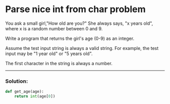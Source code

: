 # Parse nice int from char problem

You ask a small girl,"How old are you?" She always says, "x years old", where x is a random number between 0 and 9.

Write a program that returns the girl's age (0-9) as an integer.

Assume the test input string is always a valid string. For example, the test input may be "1 year old" or "5 years old".

The first character in the string is always a number.

---

### Solution:

```python
def get_age(age):
    return int(age[0])
```
